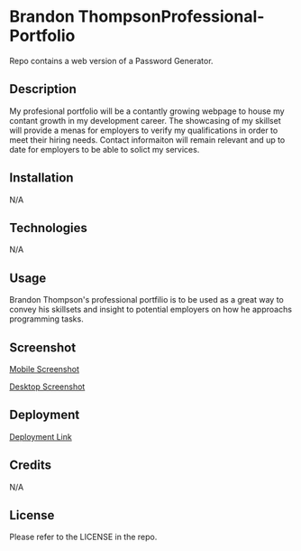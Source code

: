 # Brandon ThompsonProfessional-Portfolio
Repo contains a web version of a Password Generator.

## Description

My profesional portfolio will be a contantly growing webpage to house my contant growth in my development career. The showcasing of my skillset will provide a menas for employers to verify my qualifications in order to meet their hiring needs. Contact informaiton will remain relevant and up to date for employers to be able to solict my services. 

## Installation

N/A

## Technologies 

N/A

## Usage

Brandon Thompson's professional portfilio is to be used as a great way to convey his skillsets and insight to potential employers on how he approachs programming tasks.

## Screenshot

<a href="https://user-images.githubusercontent.com/98428608/210187782-645fbbc0-670e-46bc-985e-70f80ca93d10.png">Mobile Screenshot</a>
         
<a href="https://user-images.githubusercontent.com/98428608/210187785-36a5373c-1a54-4bf3-baf7-c20127b83436.png">Desktop Screenshot</a>

## Deployment

<a href="https://bjthompson12.github.io/BThompson-Professional-Portfolio/">Deployment Link</a>

## Credits

N/A

## License

Please refer to the LICENSE in the repo.
